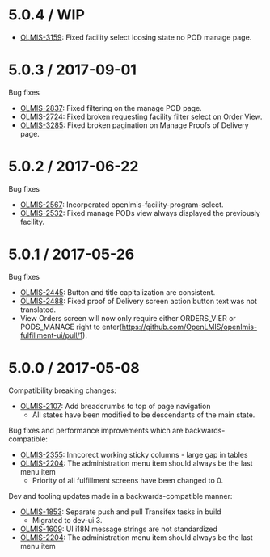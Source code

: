 5.0.4 / WIP
========================

* [OLMIS-3159](https://openlmis.atlassian.net/browse/OLMIS-3159): Fixed facility select loosing state no POD manage page.

5.0.3 / 2017-09-01
========================

Bug fixes

* [OLMIS-2837](https://openlmis.atlassian.net/browse/OLMIS-2837): Fixed filtering on the manage POD page.
* [OLMIS-2724](https://openlmis.atlassian.net/browse/OLMIS-2724): Fixed broken requesting facility filter select on Order View.
* [OLMIS-3285](https://openlmis.atlassian.net/browse/OLMIS-3285): Fixed broken pagination on Manage Proofs of Delivery page.

5.0.2 / 2017-06-22
==================

Bug fixes

* [OLMIS-2567](https://openlmis.atlassian.net/browse/OLMIS-2567): Incorperated openlmis-facility-program-select.
* [OLMIS-2532](https://openlmis.atlassian.net/browse/OLMIS-2532): Fixed manage PODs view always displayed the previously facility.

5.0.1 / 2017-05-26
==================

Bug fixes

* [OLMIS-2445](https://openlmis.atlassian.net/browse/OLMIS-2445): Button and title capitalization are consistent.
* [OLMIS-2488](https://openlmis.atlassian.net/browse/OLMIS-2488): Fixed proof of Delivery screen action button text was not translated.
* View Orders screen will now only require either ORDERS_VIER or PODS_MANAGE right to enter(https://github.com/OpenLMIS/openlmis-fulfillment-ui/pull/1).

5.0.0 / 2017-05-08
==================

Compatibility breaking changes:
* [OLMIS-2107](https://openlmis.atlassian.net/browse/OLMIS-2107): Add breadcrumbs to top of page navigation
  * All states have been modified to be descendants of the main state.

Bug fixes and performance improvements which are backwards-compatible:

* [OLMIS-2355](https://openlmis.atlassian.net/browse/OLMIS-2355): Inncorect working sticky columns - large gap in tables
* [OLMIS-2204](https://openlmis.atlassian.net/browse/OLMIS-2204): The administration menu item should always be the last menu item
  * Priority of all fulfillment screens have been changed to 0.

Dev and tooling updates made in a backwards-compatible manner:

* [OLMIS-1853](https://openlmis.atlassian.net/browse/OLMIS-1853): Separate push and pull Transifex tasks in build
  * Migrated to dev-ui 3.
* [OLMIS-1609](https://openlmis.atlassian.net/browse/OLMIS-1609): UI i18N message strings are not standardized
* [OLMIS-2204](https://openlmis.atlassian.net/browse/OLMIS-2204): The administration menu item should always be the last menu item
